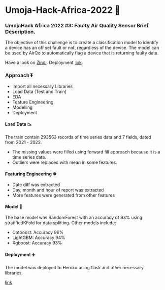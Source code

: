 # Umoja-Hack-Africa-2022 🥇

### UmojaHack Africa 2022 #3: Faulty Air Quality Sensor Brief Description.

The objective of this challenge is to create a classification model to identify a device has an off set fault or not, regardless of the device. The model can be used by AirQo to automatically flag a device that is returning faulty data. 

Have a look on [Zindi](https://zindi.africa/competitions/umojahack-africa-2022-beginner-challenge).
Deployment [link](https://drone-tester.herokuapp.com/testing).

### Approach ⏬
* Import all necessary Libraries
* Load Data (Test and Train)
* EDA
* Feature Engineering
* Modelling
* Deployment

#### Load Data 📉
The train contain 293563 records of time series data and 7 fields, dated from 2021 - 2022.

* The missing values were filled using forward fill approach because it is a time series data.
* Outliers were replaced with mean in some features.

#### Featuring Engineering ☸️
* Date diff was extracted
* Day, month and hour of report was extracted
* More features were generated from other features

#### Model 🚀
The base model was RandomForest with an accuracy of 93% using stratifiedKFold for data splitting. Other models include:
* Catboost: Accuracy 96%
* LightGBM: Accuracy 94%
* Xgboost: Accuracy 93%

#### Deployment ✈️
The model was deployed to Heroku using flask and other necessary libraries.

[link](https://drone-tester.herokuapp.com/)
